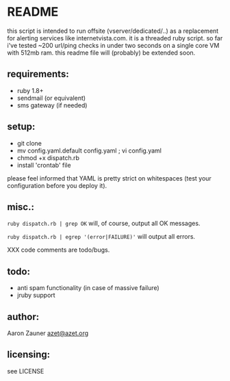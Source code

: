README
======

this script is intended to run offsite (vserver/dedicated/..) as a replacement for alerting services like internetvista.com.
it is a threaded ruby script. so far i've tested ~200 url/ping checks in under two seconds on a single core VM with 512mb ram.
this readme file will (probably) be extended soon.


requirements:
-------------
- ruby 1.8+
- sendmail (or equivalent)
- sms gateway (if needed)


setup:
------
- git clone
- mv config.yaml.default config.yaml ; vi config.yaml
- chmod +x dispatch.rb
- install 'crontab' file

please feel informed that YAML is pretty strict on whitespaces (test your configuration before you deploy it).


misc.:
------
`ruby dispatch.rb | grep OK` will, of course, output all OK messages.

`ruby dispatch.rb | egrep '(error|FAILURE)'` will output all errors.

XXX code comments are todo/bugs.


todo:
-----

- anti spam functionality (in case of massive failure)
- jruby support


author:
-------
Aaron Zauner
azet@azet.org


licensing:
----------
see LICENSE
